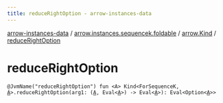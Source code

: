 ```yaml
---
title: reduceRightOption - arrow-instances-data
---
```


[arrow-instances-data](../../index.html) / [arrow.instances.sequencek.foldable](../index.html) / [arrow.Kind](index.html) / [reduceRightOption](./reduce-right-option.html)

# reduceRightOption

`@JvmName("reduceRightOption") fun <A> Kind<ForSequenceK, `[`A`](reduce-right-option.html#A)`>.reduceRightOption(arg1: (`[`A`](reduce-right-option.html#A)`, Eval<`[`A`](reduce-right-option.html#A)`>) -> Eval<`[`A`](reduce-right-option.html#A)`>): Eval<Option<`[`A`](reduce-right-option.html#A)`>>`